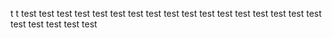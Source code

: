 t
t
test
test
test
test
test
test
test
test
test
test
test
test
test
test
test
test
test
test
test
test
test
test
